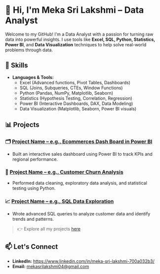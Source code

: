 # 👋 Hi, I'm Meka Sri Lakshmi  – Data Analyst

Welcome to my GitHub! I'm a Data Analyst with a passion for turning raw data into powerful insights. I use tools like **Excel, SQL, Python, Statistics, Power BI**, and **Data Visualization** techniques to help solve real-world problems through data.

## 🔧 Skills

- **Languages & Tools:**  
  - Excel (Advanced functions, Pivot Tables, Dashboards)  
  - SQL (Joins, Subqueries, CTEs, Window Functions)  
  - Python (Pandas, NumPy, Matplotlib, Seaborn)  
  - Statistics (Hypothesis Testing, Correlation, Regression)  
  - Power BI (Interactive Dashboards, DAX, Data Modeling)  
  - Data Visualization (Matplotlib, Seaborn, Power BI visuals)

## 📊 Projects

### 🗂️ [Project Name – e.g., Ecommerces Dash Board  in Power BI](GitHubRepoLink)
- Built an interactive sales dashboard using Power BI to track KPIs and regional performance.

### 🐍 [Project Name – e.g., Customer Churn Analysis](GitHubRepoLink)
- Performed data cleaning, exploratory data analysis, and statistical testing using Python.

### 📈 [Project Name – e.g., SQL Data Exploration](GitHubRepoLink)
- Wrote advanced SQL queries to analyze customer data and identify trends and patterns.

> 👉 Explore all my projects [here](https://github.com/Srilakshmi7799tab=repositories)

## 📫 Let's Connect
- **LinkedIn:** https://www.linkedin.com/in/meka-sri-lakshmi-700a032b3/
- **Email:** mekasrilakshmi04@gmail.com


